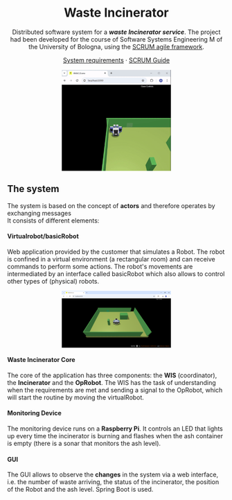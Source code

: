</div>

<div align="center">
  
  <h1>Waste Incinerator</h1>
  
  Distributed software system for a ***waste Incinerator service***. The project had been developed for the course of Software Systems Engineering M of the 
  University of Bologna, using the [SCRUM agile framework](https://www.scrum.org/resources/what-is-scrum).
  
  [System requirements](https://github.com/NicoleGiulianelli2/TemaFinale2024/blob/main/commons/System%20requirements.pdf)
  ·
  [SCRUM Guide](./commons/2020-Scrum-Guide-US.pdf)

   <img align="center" width="50%" src="./commons/gifRobot.gif"/>

</div>


## The system

The system is based on the concept of **actors** and therefore operates by exchanging messages
<br>
It consists of different elements:

#### Virtualrobot/basicRobot
Web application provided by the customer that simulates a Robot. The robot is confined in a virtual environment (a rectangular room) and can receive commands to perform some actions. 
The robot's movements are intermediated by an interface called basicRobot which also allows to control other types of (physical) robots.

<div align="center">
<img align="center" width="50%" src="./commons/ScreenshotRobot.png"/>
</div>

#### Waste Incinerator Core

The core of the application has three components: the **WIS** (coordinator), the **Incinerator** and the **OpRobot**. The WIS has the task of understanding when the requirements are met and sending a signal to the OpRobot, which will start the routine by moving the virtualRobot.

#### Monitoring Device
The monitoring device runs on a **Raspberry Pi**. It controls an LED that lights up every time the incinerator is burning and flashes when the ash container is empty (there is a sonar that monitors the ash level).

#### GUI
The GUI allows to observe the **changes** in the system via a web interface, i.e. the number of waste arriving, the status of the incinerator, the position of the Robot and the ash level. Spring Boot is used.
